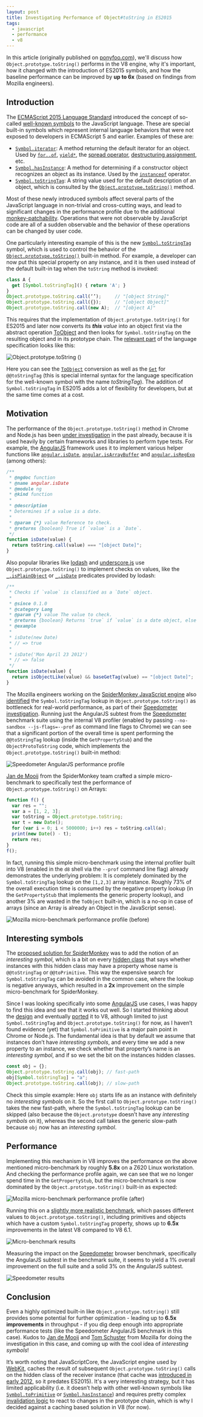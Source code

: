 ```yaml
---
layout: post
title: Investigating Performance of Object#toString in ES2015
tags:
  - javascript
  - performance
  - v8
---
```


In this article (originally published on [ponyfoo.com](https://ponyfoo.com/articles/investigating-performance-object-prototype-to-string-es2015)), we'll discuss how `Object.prototype.toString()` performs in the V8 engine, why it's important, how it changed with the introduction of ES2015 symbols, and how the baseline performance can be improved by **up to 6x** (based on findings from Mozilla engineers).

## Introduction

The [ECMAScript 2015 Language Standard](http://ecma-international.org/ecma-262/6.0/) introduced the concept of so-called [well-known symbols](https://developer.mozilla.org/en/docs/Web/JavaScript/Reference/Global_Objects/Symbol#Well-known_symbols) to the JavaScript language. These are special built-in symbols which represent internal language behaviors that were not exposed to developers in ECMAScript 5 and earlier. Examples of these are:

- [`Symbol.iterator`](https://developer.mozilla.org/en-US/docs/Web/JavaScript/Reference/Global_Objects/Symbol/iterator): A method returning the default iterator for an object. Used by [`for..of`](https://developer.mozilla.org/en-US/docs/Web/JavaScript/Reference/Statements/for...of), [`yield*`](https://developer.mozilla.org/en-US/docs/Web/JavaScript/Reference/Operators/yield*), the [spread operator](https://developer.mozilla.org/en-US/docs/Web/JavaScript/Reference/Operators/Spread_operator), [destructuring assignment](https://developer.mozilla.org/en-US/docs/Web/JavaScript/Reference/Operators/Destructuring_assignment), etc.
- [`Symbol.hasInstance`](https://developer.mozilla.org/en-US/docs/Web/JavaScript/Reference/Global_Objects/Symbol/hasInstance): A method for determining if a constructor object recognizes an object as its instance. Used by the [`instanceof`](https://developer.mozilla.org/en-US/docs/Web/JavaScript/Reference/Operators/instanceof) operator.
- [`Symbol.toStringTag`](https://developer.mozilla.org/en-US/docs/Web/JavaScript/Reference/Global_Objects/Symbol/toStringTag): A string value used for the default description of an object, which is consulted by the [`Object.prototype.toString()`](https://developer.mozilla.org/en-US/docs/Web/JavaScript/Reference/Global_Objects/Object/toString) method.

Most of these newly introduced symbols affect several parts of the JavaScript language in non-trivial and cross-cutting ways, and lead to significant changes in the performance profile due to the additional [monkey-patchability](https://en.wikipedia.org/wiki/Monkey_patch). Operations that were not observable by JavaScript code are all of a sudden observable and the behavior of these operations can be changed by user code.

One particularly interesting example of this is the new [`Symbol.toStringTag`](https://developer.mozilla.org/en-US/docs/Web/JavaScript/Reference/Global_Objects/Symbol/toStringTag) symbol, which is used to control the behavior of the [`Object.prototype.toString()`](https://developer.mozilla.org/en-US/docs/Web/JavaScript/Reference/Global_Objects/Object/toString) built-in method. For example, a developer can now put this special property on any instance, and it is then used instead of the default built-in tag when the `toString` method is invoked:

```javascript
class A {
  get [Symbol.toStringTag]() { return 'A'; }
}
Object.prototype.toString.call(‘’);     // "[object String]"
Object.prototype.toString.call({});     // "[object Object]"
Object.prototype.toString.call(new A);  // "[object A]"
```

This requires that the implementation of `Object.prototype.toString()` for ES2015 and later now converts its **_this_** _value_ into an object first via the abstract operation [ToObject](https://tc39.github.io/ecma262/#sec-toobject) and then looks for `Symbol.toStringTag` on the resulting object and in its prototype chain. The [relevant part](https://tc39.github.io/ecma262/#sec-object.prototype.tostring) of the language specification looks like this:

![Object.prototype.toString ()](/images/2017/object-prototype-to-string-20170814.png)

Here you can see the [`ToObject`](https://tc39.github.io/ecma262/#sec-toobject) conversion as well as the [`Get`](https://tc39.github.io/ecma262/#sec-get-o-p) for `@@toStringTag` (this is special internal syntax for the language specification for the well-known symbol with the name _toStringTag_). The addition of `Symbol.toStringTag` in ES2015 adds a lot of flexibility for developers, but at the same time comes at a cost.

## Motivation

The performance of the `Object.prototype.toString()` method in Chrome and Node.js has been [under investigation](http://crbug.com/v8/5175) in the past already, because it is used heavily by certain frameworks and libraries to perform type tests. For example, the [AngularJS](https://angularjs.org/) framework uses it to implement various helper functions like [`angular.isDate`](https://github.com/angular/angular.js/blob/464dde8bd12d9be8503678ac5752945661e006a5/src/Angular.js#L616-L630), [`angular.isArrayBuffer`](https://github.com/angular/angular.js/blob/464dde8bd12d9be8503678ac5752945661e006a5/src/Angular.js#L739-L741) and [`angular.isRegExp`](https://github.com/angular/angular.js/blob/464dde8bd12d9be8503678ac5752945661e006a5/src/Angular.js#L680-L689) (among others):

```javascript
/**
 * @ngdoc function
 * @name angular.isDate
 * @module ng
 * @kind function
 *
 * @description
 * Determines if a value is a date.
 *
 * @param {*} value Reference to check.
 * @returns {boolean} True if `value` is a `Date`.
 */
function isDate(value) {
  return toString.call(value) === "[object Date]";
}
```

Also popular libraries like [lodash](https://lodash.com/) and [underscore.js](http://underscorejs.org/) use `Object.prototype.toString()` to implement checks on values, like the [`_.isPlainObject`](https://github.com/lodash/lodash/blob/6cb3460fcefe66cb96e55b82c6febd2153c992cc/isPlainObject.js#L13-L50) or [`_.isDate`](https://github.com/lodash/lodash/blob/6cb3460fcefe66cb96e55b82c6febd2153c992cc/isDate.js#L8-L25) predicates provided by lodash:

```javascript
/**
 * Checks if `value` is classified as a `Date` object.
 *
 * @since 0.1.0
 * @category Lang
 * @param {*} value The value to check.
 * @returns {boolean} Returns `true` if `value` is a date object, else `false`.
 * @example
 *
 * isDate(new Date)
 * // => true
 *
 * isDate('Mon April 23 2012')
 * // => false
 */
function isDate(value) {
  return isObjectLike(value) && baseGetTag(value) == "[object Date]";
}
```

The Mozilla engineers working on the [SpiderMonkey JavaScript engine](https://developer.mozilla.org/en-US/docs/Mozilla/Projects/SpiderMonkey) also [identified](https://bugzilla.mozilla.org/show_bug.cgi?id=1369042) the `Symbol.toStringTag` lookup in `Object.prototype.toString()` as bottleneck for real-world performance, as part of their [Speedometer investigation](https://bugzilla.mozilla.org/show_bug.cgi?id=1245279). Running just the AngularJS subtest from the [Speedometer](http://browserbench.org/Speedometer) benchmark suite using the internal V8 profiler (enabled by passing `--no-sandbox --js-flags=--prof` as command line flags to Chrome) we can see that a significant portion of the overall time is spent performing the `@@toStringTag` lookup (inside the `GetPropertyStub`) and the `ObjectProtoToString` code, which implements the `Object.prototype.toString()` built-in method:

![Speedometer AngularJS performance profile](/images/2017/angular-before-20170814.png)

[Jan de Mooij](https://twitter.com/jandemooij) from the SpiderMonkey team crafted a simple micro-benchmark to specifically test the performance of `Object.prototype.toString()` on Arrays:

```javascript
function f() {
  var res = "";
  var a = [1, 2, 3];
  var toString = Object.prototype.toString;
  var t = new Date();
  for (var i = 0; i < 5000000; i++) res = toString.call(a);
  print(new Date() - t);
  return res;
}
f();
```

In fact, running this simple micro-benchmark using the internal profiler built into V8 (enabled in the `d8` shell via the `--prof` command line flag) already demonstrates the underlying problem: It is completely dominated by the `Symbol.toStringTag` lookup on the `[1,2,3]` array instance. Roughly 73% of the overall execution time is consumed by the negative property lookup (in the `GetPropertyStub` that implements the generic property lookup), and another 3% are wasted in the `ToObject` built-in, which is a no-op in case of arrays (since an Array is already an Object in the JavaScript sense).

![Mozilla micro-benchmark performance profile (before)](/images/2017/mozilla-before-20170814.png)

## Interesting symbols

The [proposed solution for SpiderMonkey](https://bugzilla.mozilla.org/show_bug.cgi?id=1369042#c0) was to add the notion of an _interesting symbol_, which is a bit on every [hidden class](https://github.com/v8/v8/wiki/Design%20Elements) that says whether instances with this hidden class may have a property whose name is `@@toStringTag` or `@@toPrimitive`. This way the expensive search for `Symbol.toStringTag` can be avoided in the common case, where the lookup is negative anyways, which resulted in a **2x** improvement on the simple micro-benchmark for SpiderMonkey.

Since I was looking specifically into some [AngularJS](https://angularjs.org/) use cases, I was happy to find this idea and see that it works out well. So I started thinking about the [design](https://docs.google.com/document/d/1q_Y2YM8S055RF1R6qvDe65kOEVO99tdviI1vaDcbnmc/edit#) and eventually [ported](https://chromium-review.googlesource.com/c/593620) it to V8, although limited to just `Symbol.toStringTag` and `Object.prototype.toString()` for now, as I haven’t found evidence (yet) that `Symbol.toPrimitive` is a major pain point in Chrome or Node.js. The fundamental idea is that by default we assume that instances don’t have _interesting symbols_, and every time we add a new property to an instance, we check whether that property’s name is an _interesting symbol_, and if so we set the bit on the instances hidden classes.

```javascript
const obj = {};
Object.prototype.toString.call(obj); // fast-path
obj[Symbol.toStringTag] = "a";
Object.prototype.toString.call(obj); // slow-path
```

Check this simple example: Here `obj` starts life as an instance with definitely no _interesting symbols_ on it. So the first call to `Object.prototype.toString()` takes the new fast-path, where the `Symbol.toStringTag` lookup can be skipped (also because the `Object.prototype` doesn’t have any _interesting symbols_ on it), whereas the second call takes the generic slow-path because `obj` now has an _interesting symbol_.

## Performance

Implementing this mechanism in V8 improves the performance on the above mentioned micro-benchmark by roughly **5.8x** on a Z620 Linux workstation. And checking the performance profile again, we can see that we no longer spend time in the `GetPropertyStub`, but the micro-benchmark is now dominated by the `Object.prototype.toString()` built-in as expected:

![Mozilla micro-benchmark performance profile (after)](/images/2017/mozilla-after-20170814.png)

Running this on a [slightly more realistic benchmark](https://gist.github.com/bmeurer/cc4a6c97d244eb4c8c0738bd4b8c3319), which passes different values to `Object.prototype.toString()`, including primitives and objects which have a custom `Symbol.toStringTag` property, shows up to **6.5x** improvements in the latest V8 compared to V8 6.1.

![Micro-benchmark results](/images/2017/results-microbenchmark-20170814.png)

Measuring the impact on the [Speedometer](http://browserbench.org/Speedometer) browser benchmark, specifically the AngularJS subtest in the benchmark suite, it seems to yield a 1% overall improvement on the full suite and a solid 3% on the AngularJS subtest.

![Speedometer results](/images/2017/results-speedometer-20170814.png)

## Conclusion

Even a highly optimized built-in like `Object.prototype.toString()` still provides some potential for further optimization - leading up to **6.5x improvements** in throughput - if you dig deep enough into appropriate performance tests (like the Speedometer AngularJS benchmark in this case). Kudos to [Jan de Mooij](https://twitter.com/jandemooij) and [Tom Schuster](http://twitter.com/evilpies) from Mozilla for doing the investigation in this case, and coming up with the cool idea of _interesting symbols_!

It’s worth noting that JavaScriptCore, the JavaScript engine used by [WebKit](https://webkit.org/), caches the result of subsequent `Object.prototype.toString()` calls on the hidden class of the receiver instance (that cache was [introduced in early 2012](https://bugs.webkit.org/show_bug.cgi?id=84781), so it predates ES2015). It's a very interesting strategy, but it has limited applicability (i.e. it doesn’t help with other well-known symbols like [`Symbol.toPrimitive`](https://developer.mozilla.org/en-US/docs/Web/JavaScript/Reference/Global_Objects/Symbol/toPrimitive) or [`Symbol.hasInstance`](https://developer.mozilla.org/en-US/docs/Web/JavaScript/Reference/Global_Objects/Symbol/hasInstance)) and requires pretty complex [invalidation logic](https://github.com/WebKit/webkit/blob/29330a72e9d9e8a0fff4ec77c65eb18020695a96/Source/JavaScriptCore/runtime/StructureRareData.cpp#L113-L169) to react to changes in the prototype chain, which is why I decided against a caching based solution in V8 (for now).
